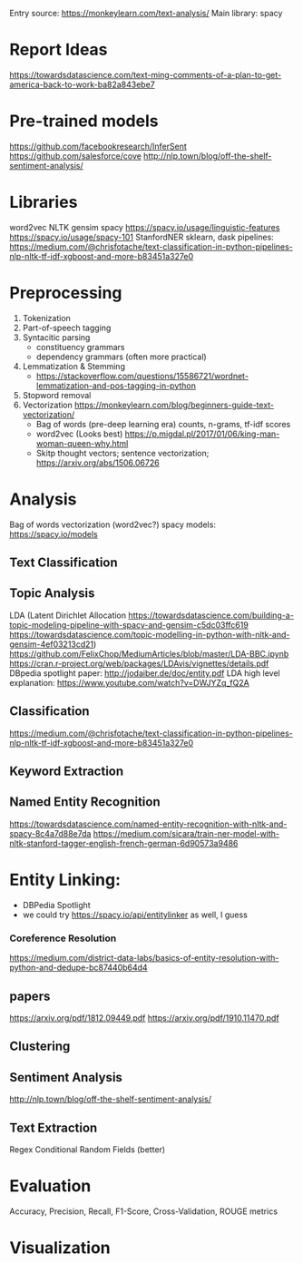 Entry source: https://monkeylearn.com/text-analysis/
Main library: spacy

# Report Ideas
https://towardsdatascience.com/text-ming-comments-of-a-plan-to-get-america-back-to-work-ba82a843ebe7

# Pre-trained models
https://github.com/facebookresearch/InferSent
https://github.com/salesforce/cove
http://nlp.town/blog/off-the-shelf-sentiment-analysis/


# Libraries
word2vec
NLTK
gensim
spacy https://spacy.io/usage/linguistic-features https://spacy.io/usage/spacy-101
StanfordNER
sklearn, dask pipelines: https://medium.com/@chrisfotache/text-classification-in-python-pipelines-nlp-nltk-tf-idf-xgboost-and-more-b83451a327e0


# Preprocessing
1) Tokenization
2) Part-of-speech tagging
3) Syntacitic parsing
    - constituency grammars
    - dependency grammars (often more practical)
4) Lemmatization & Stemming
    - https://stackoverflow.com/questions/15586721/wordnet-lemmatization-and-pos-tagging-in-python
5) Stopword removal
5) Vectorization
    https://monkeylearn.com/blog/beginners-guide-text-vectorization/
    - Bag of words (pre-deep learning era)
      counts, n-grams, tf-idf scores
    - word2vec (Looks best) https://p.migdal.pl/2017/01/06/king-man-woman-queen-why.html
    - Skitp thought vectors; sentence vectorization; https://arxiv.org/abs/1506.06726


# Analysis

Bag of words vectorization
(word2vec?)
spacy models: https://spacy.io/models

## Text Classification

## Topic Analysis
LDA (Latent Dirichlet Allocation
https://towardsdatascience.com/building-a-topic-modeling-pipeline-with-spacy-and-gensim-c5dc03ffc619
https://towardsdatascience.com/topic-modelling-in-python-with-nltk-and-gensim-4ef03213cd21)
https://github.com/FelixChop/MediumArticles/blob/master/LDA-BBC.ipynb
https://cran.r-project.org/web/packages/LDAvis/vignettes/details.pdf
DBpedia spotlight paper: http://jodaiber.de/doc/entity.pdf
LDA high level explanation: https://www.youtube.com/watch?v=DWJYZq_fQ2A


## Classification
https://medium.com/@chrisfotache/text-classification-in-python-pipelines-nlp-nltk-tf-idf-xgboost-and-more-b83451a327e0

## Keyword Extraction

## Named Entity Recognition
https://towardsdatascience.com/named-entity-recognition-with-nltk-and-spacy-8c4a7d88e7da
https://medium.com/sicara/train-ner-model-with-nltk-stanford-tagger-english-french-german-6d90573a9486

# Entity Linking:
- DBPedia Spotlight
- we could try https://spacy.io/api/entitylinker as well, I guess

### Coreference Resolution
https://medium.com/district-data-labs/basics-of-entity-resolution-with-python-and-dedupe-bc87440b64d4

## papers
https://arxiv.org/pdf/1812.09449.pdf
https://arxiv.org/pdf/1910.11470.pdf 

## Clustering

## Sentiment Analysis
http://nlp.town/blog/off-the-shelf-sentiment-analysis/

## Text Extraction
Regex
Conditional Random Fields (better)


# Evaluation
Accuracy, Precision, Recall, F1-Score, Cross-Validation, ROUGE metrics


# Visualization
